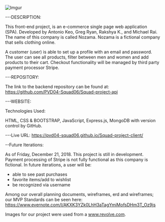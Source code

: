 ![Imgur](https://i.imgur.com/jSgEkd2.png)

---DESCRIPTION:


This front-end project, is an e-commerce single page web application (SPA). Developed by Antonio Keo, Greg Ryan, Rakshya K., and Michael Rai. The name of this company is called Nozama. Nozama is a fictional company that sells clothing online.

A customer (user) is able to set up a profile with an email and password. The user can see all products, filter between men and women and add products to their cart. Checkout functionality will be managed by third party payment processor Stripe.

---REPOSITORY:

The link to the backend repository can be found at:
https://github.com/PVD04-Squad06/Squad-project-api

---WEBSITE:

Technologies Used:

HTML, CSS & BOOTSTRAP, JavaScript, Express.js, MongoDB with version control by GitHub.

---Live URL: https://pvd04-squad06.github.io/Squad-project-client/

--Future Iterations:

As of Friday, December 21, 2018. This project is still in development. Payment processing of Stripe is not fully functional as this company is fictional. In future iterations, a user will be:

* able to see past purchases
* favorite items/add to wishlist
* be recognized via username


Among our overall planning documents, wireframes, erd and wireframes; our MVP Standards can be seen here:
https://www.evernote.com/l/AKXK3YZk0LhH3aTagYmiMofsDHm3T_Oz9js

Images for our project were used from a www.revolve.com.
